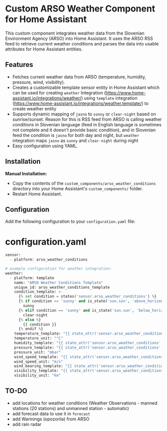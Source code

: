# Custom ARSO Weather Component for Home Assistant

This custom component integrates weather data from the Slovenian Environment Agency (ARSO) into Home Assistant. It uses the ARSO RSS feed to retrieve current weather conditions and parses the data into usable attributes for Home Assistant entities.

## Features

- Fetches current weather data from ARSO (temperature, humidity, pressure, wind, visibility).
- Creates a customizable template sensor entity in Home Assistant which can be used for creating ```weather``` Integration (https://www.home-assistant.io/integrations/weather/) using ```template``` integration (https://www.home-assistant.io/integrations/weather.template/) to create weather entity 
- Supports dynamic mapping of ```jasno``` to ```sunny``` or ```clear-night``` based on sunrise/sunset. Reason for this is RSS feed from ARSO is calling weather conditions in Slovenian language (feed in English language is sometimes not complete and it doesn't provide basic condition), and in Slovenian feed the condition is ```jasno``` for both day and night, but ```weather``` integration maps ```jasno``` as ```sunny``` and ```clear-night``` during night
- Easy configuration using YAML.


## Installation

**Manual Installation:**
   - Copy the contents of the `custom_components/arso_weather_conditions` directory into your Home Assistant's `custom_components/` folder.
   - Restart Home Assistant.

## Configuration

Add the following configuration to your `configuration.yaml` file:


# configuration.yaml
```python
sensor:
  - platform: arso_weather_conditions

# example configuration for weather integration:
weather:
  - platform: template
    name: "ARSO Weather Conditions Template"
    unique_id: arso_weather_conditions_template
    condition_template: >-
      {% set condition = states('sensor.arso_weather_conditions') %}
      {% if condition == 'sunny' and is_state('sun.sun', 'above_horizon') %}
        sunny
      {% elif condition == 'sunny' and is_state('sun.sun', 'below_horizon') %}
        clear-night
      {% else %}
        {{ condition }}
      {% endif %}
    temperature_template: "{{ state_attr('sensor.arso_weather_conditions', 'temperature') | float }}"
    temperature_unit: "°C"
    humidity_template: "{{ state_attr('sensor.arso_weather_conditions', 'humidity') | float }}"
    pressure_template: "{{ state_attr('sensor.arso_weather_conditions', 'pressure') | float }}"
    pressure_unit: "mbar"
    wind_speed_template: "{{ state_attr('sensor.arso_weather_conditions', 'wind_speed') | float }}"
    wind_speed_unit: "m/s"
    wind_bearing_template: "{{ state_attr('sensor.arso_weather_conditions', 'wind_bearing') }}"
    visibility_template: "{{ state_attr('sensor.arso_weather_conditions', 'visibility') | float }}"
    visibility_unit: "km"
```


## TO-DO

- add locations for weather conditions (Weather Observations - manned stations (20 stations) and unmanned station - automatic)
- add forecast data to use it in ```forecast```
- add Warinings (opozorila) from ARSO
- add rain radar
